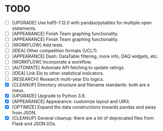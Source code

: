 # TODO

- [ ] [UPGRADE] Use hdf5-1.12.0 with pandas/pytables for multiple open statements.
- [ ] [APPEARANCE] Finish Team graphing functionality.
- [ ] [APPEARANCE] Finish Team graphing functionality.
- [ ] [WORKFLOW] Add tests.
- [ ] [IDEA] Other competition formats (UCL?).
- [ ] [APPEARANCE] Dash: DataTable filtering, more info, DAQ widgets, etc.
- [ ] [WORKFLOW] Incorporate a workflow.
- [ ] [AUTOMATE] Automate API fetching to update ratings.
- [ ] [IDEA] Link Elo to other statistical indicators.
- [ ] [RESEARCH] Research multi-year Elo logics.
- [x] [CLEANUP] Directory structure and filename standards: both are a mess.
- [x] [UPGRADE] Upgrade to Python 3.9.
- [x] [APPEARANCE] Appearance: customize layout and UIKit.
- [x] [OPTIMIZE] Expand the data constructions towards pandas and away from JSON.
- [x] [CLEANUP] General cleanup: there are a lot of deprecated files from Flask and JSON I/Os.
